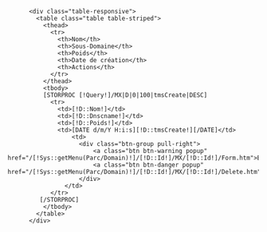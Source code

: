           <div class="table-responsive">
            <table class="table table-striped">
              <thead>
                <tr>
                  <th>Nom</th>
                  <th>Sous-Domaine</th>
                  <th>Poids</th>
                  <th>Date de création</th>
                  <th>Actions</th>
                </tr>
              </thead>
              <tbody>
              [STORPROC [!Query!]/MX|D|0|100|tmsCreate|DESC]
                <tr>
                  <td>[!D::Nom!]</td>
                  <td>[!D::Dnscname!]</td>
                  <td>[!D::Poids!]</td>
                  <td>[DATE d/m/Y H:i:s][!D::tmsCreate!][/DATE]</td>
                      <td>
                        <div class="btn-group pull-right">
                            <a class="btn btn-warning popup" href="/[!Sys::getMenu(Parc/Domain)!]/[!D::Id!]/MX/[!D::Id!]/Form.htm">Editer</a>
                            <a class="btn btn-danger popup" href="/[!Sys::getMenu(Parc/Domain)!]/[!D::Id!]/MX/[!D::Id!]/Delete.htm">Supprimer</a>
                        </div>
                    </td>
                </tr>
             [/STORPROC]
              </tbody>
            </table>
          </div>